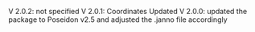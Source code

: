 V 2.0.2: not specified
V 2.0.1: Coordinates Updated
V 2.0.0: updated the package to Poseidon v2.5 and adjusted the .janno file accordingly
